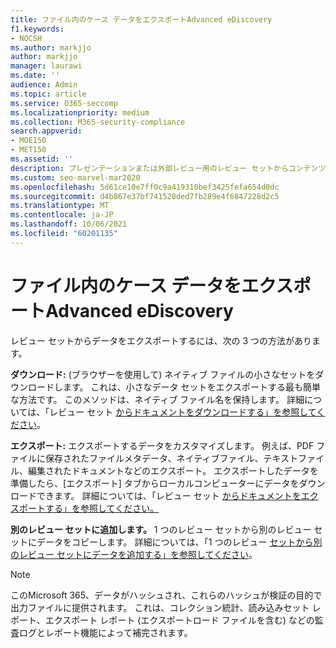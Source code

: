 ```yaml
---
title: ファイル内のケース データをエクスポートAdvanced eDiscovery
f1.keywords:
- NOCSH
ms.author: markjjo
author: markjjo
manager: laurawi
ms.date: ''
audience: Admin
ms.topic: article
ms.service: O365-seccomp
ms.localizationpriority: medium
ms.collection: M365-security-compliance
search.appverid:
- MOE150
- MET150
ms.assetid: ''
description: プレゼンテーションまたは外部レビュー用のレビュー セットからコンテンツをエクスポートまたはダウンロードする方法については、Advanced eDiscoveryします。
ms.custom: seo-marvel-mar2020
ms.openlocfilehash: 5d61ce10e7ff0c9a419310bef3425fefa654d0dc
ms.sourcegitcommit: d4b867e37bf741528ded7fb289e4f6847228d2c5
ms.translationtype: MT
ms.contentlocale: ja-JP
ms.lasthandoff: 10/06/2021
ms.locfileid: "60201135"
---
```

# <a name="export-case-data-in-advanced-ediscovery"></a>ファイル内のケース データをエクスポートAdvanced eDiscovery

レビュー セットからデータをエクスポートするには、次の 3 つの方法があります。

**ダウンロード:** (ブラウザーを使用して) ネイティブ ファイルの小さなセットをダウンロードします。 これは、小さなデータ セットをエクスポートする最も簡単な方法です。 このメソッドは、ネイティブ ファイル名を保持します。 詳細については、「レビュー セット [からドキュメントをダウンロードする」を参照してください](download-documents-from-review-set.md)。

**エクスポート:** エクスポートするデータをカスタマイズします。 例えば、PDF ファイルに保存されたファイルメタデータ、ネイティブファイル、テキストファイル、編集されたドキュメントなどのエクスポート。 エクスポートしたデータを準備したら、[エクスポート] タブからローカルコンピューターにデータをダウンロードできます。 詳細については、「レビュー セット [からドキュメントをエクスポートする」を参照してください。](export-documents-from-review-set.md)

**別のレビュー セットに追加します。** 1 つのレビュー セットから別のレビュー セットにデータをコピーします。 詳細については、「1 つのレビュー [セットから別のレビュー セットにデータを追加する」を参照してください](add-data-to-review-set-from-another-review-set.md)。

> [!NOTE]
> このMicrosoft 365、データがハッシュされ、これらのハッシュが検証の目的で出力ファイルに提供されます。 これは、コレクション統計、読み込みセット レポート、エクスポート レポート (エクスポートロード ファイルを含む) などの監査ログとレポート機能によって補完されます。
